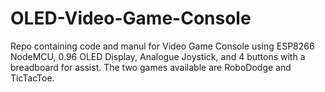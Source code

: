 # OLED-Video-Game-Console
Repo containing code and manul for Video Game Console using ESP8266 NodeMCU, 0.96 OLED Display, Analogue Joystick, and 4 buttons with a breadboard for assist. The two games available are RoboDodge and TicTacToe.
